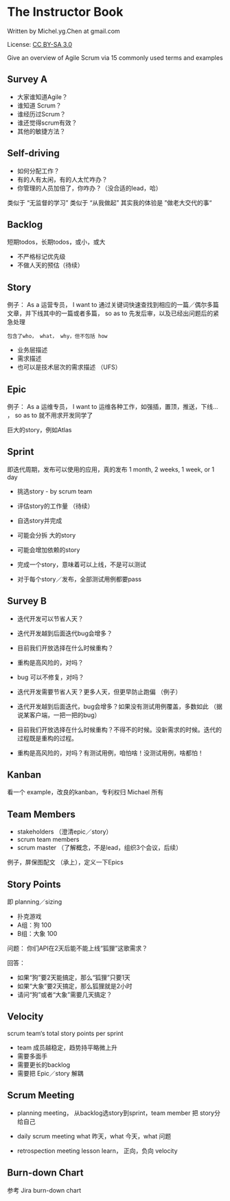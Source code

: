 # The Instructor Book

Written by Michel.yg.Chen at gmail.com

License: [CC BY-SA 3.0](https://creativecommons.org/licenses/by-sa/3.0/)

Give an overview of Agile Scrum via 15 commonly used terms and examples


## Survey A

- 大家谁知道Agile？ 
- 谁知道 Scrum？
- 谁经历过Scrum？
- 谁还觉得scrum有效？
- 其他的敏捷方法？

 
## Self-driving 

- 如何分配工作？
- 有的人有太闲，有的人太忙咋办？
- 你管理的人员加倍了，你咋办？（没合适的lead，哈）

类似于 “无监督的学习”
类似于 “从我做起”
其实我的体验是 ”做老大交代的事“


## Backlog
	
短期todos，长期todos，或小，或大

- 不严格标记优先级
- 不做人天的预估（待续）


## Story

例子：
	As a 运营专员，
	I want to 通过关键词快速查找到相应的一篇／偶尔多篇文章，并下线其中的一篇或者多篇，
	so as to 先发后审，以及已经出问题后的紧急处理

	包含了who， what， why，但不包括 how

- 业务层描述
- 需求描述
- 也可以是技术层次的需求描述 （UFS）


## Epic

例子：
	As a 运维专员，
	I want to 运维各种工作，如强插，置顶，推送，下线… ，
	so as to 就不用求开发同学了

巨大的story，例如Atlas


## Sprint

即迭代周期，发布可以使用的应用，真的发布
1 month, 2 weeks, 1 week,  or 1 day

- 挑选story - by scrum team
- 评估story的工作量 （待续）
- 自选story并完成

- 可能会分拆 大的story
- 可能会增加依赖的story
- 完成一个story，意味着可以上线，不是可以测试
- 对于每个story／发布，全部测试用例都要pass


## Survey B

- 迭代开发可以节省人天？
- 迭代开发越到后面迭代bug会增多？
- 目前我们开放选择在什么时候重构？
- 重构是高风险的，对吗？
- bug 可以不修复，对吗？


- 迭代开发需要节省人天？更多人天，但更早防止跑偏 （例子）
- 迭代开发越到后面迭代，bug会增多？如果没有测试用例覆盖，多数如此 （据说某客户端，一把一把的bug）
- 目前我们开放选择在什么时候重构？不得不的时候。没新需求的时候。迭代的过程既是重构的过程。
- 重构是高风险的，对吗？有测试用例，咱怕啥！没测试用例，啥都怕！


## Kanban

看一个 example，改良的kanban，专利权归 Michael 所有


## Team Members

- stakeholders  （澄清epic／story）
- scrum team members 
- scrum master （了解概念，不是lead，组织3个会议，后续）

例子，屏保图配文 （承上），定义一下Epics


## Story Points

即 planning／sizing 

- 扑克游戏
- A组：狗 100
- B组：大象 100

问题：
你们API在2天后能不能上线“狐狸”这歌需求？

回答：
- 如果“狗”要2天能搞定，那么“狐狸”只要1天
- 如果“大象”要2天搞定，那么狐狸就是2小时
- 请问“狗”或者“大象”需要几天搞定？


## Velocity
	
scrum team‘s total story points per sprint

- team 成员越稳定，趋势持平略微上升
- 需要多面手
- 需要更长的backlog
- 需要把 Epic／story 解耦


## Scrum Meeting 

- planning meeting， 
从backlog选story到sprint，team member 把 story分给自己

- daily scrum meeting
what 昨天，what 今天，what 问题

- retrospection meeting
lesson learn， 正向，负向
velocity 


## Burn-down Chart

参考 Jira burn-down chart
